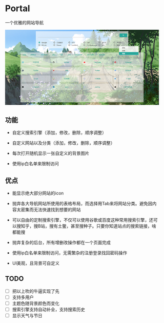 # Portal

一个优雅的网站导航

![](portal.png)

## 功能

- 自定义搜索引擎（添加，修改，删除，顺序调整）

- 自定义网站以及分类（添加，修改，删除，顺序调整）

- 每次打开随机显示一张自定义的背景图片

- 使用ip白名单来限制访问

## 优点

- 能显示绝大部分网站的icon

- 抛弃各大导航网站所使用的表格布局，而选择用Tab来将网站分类。避免因内容太密集而无法快速找到想要的网站

- 可以自由的定制搜索引擎，不仅可以使用谷歌或百度这种常用搜索引擎，还可以搜知乎，搜B站，搜有土鳖，甚至搜种子。只要你知道站点的搜索链接，啥都能搜

- 抛弃复杂的后台，所有增删改操作都在一个页面完成

- 使用ip白名单来限制访问，无需繁杂的注册登录找回密码操作

- UI美观，且背景可自定义

## TODO

- [ ] 把以上吹的牛逼实现了先
- [ ] 支持多用户
- [ ] 主题色随背景颜色而变化
- [ ] 搜索引擎支持自动补全，支持搜索历史
- [ ] 显示天气与节日
